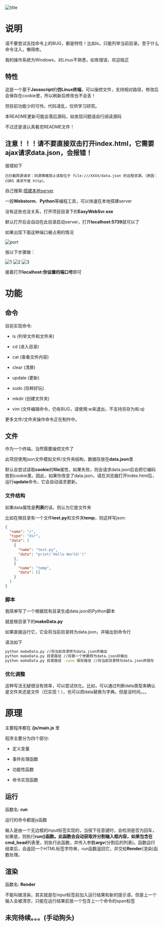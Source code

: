 ![title](img/README/title.png)


# 说明

请不要尝试去找命令上的BUG，都是特性！比如ls，只能列举当前目录。至于什么命令注入，懒得修。

我的操作系统为Windows，对Linux不熟悉，如有错误，欢迎指正


## 特性

这是一个基于**Javascript**的**仿Linux终端**，可以操控文件，支持相对路径，修改后会保存在cookie里，所以刷新后修改也不会丢！

但目前功能少的可怜，代码凌乱，仅供学习研究。

本README更新可能会落后源码，如发现问题请自行阅读源码

不过还是请认真看完README文件！

## 注意！！！请不要直接双击打开index.html，它需要ajax请求**data.json**，会报错！

报错如下

```报错
已拦截跨源请求：同源策略禁止读取位于 file:///XXXX/data.json 的远程资源。（原因：CORS 请求不是 http）。
```
自己搜索:[搭建本地server](https://debug-tab.github.io/baiduyx/index.html?搭建本地server)

一般**Webstorm**、**Python**等编程工具，可以快速在本地搭建server

没有这些也没关系，打开项目目录下的**EasyWebSvr.exe**

默认打开后会自动在此目录启动server，打开**localhost:5739**就可以了

如果出现下面这种端口被占用的情况

![port](img/README/port.png)

按以下步骤做：

![1](img/README/1.png)
![2](img/README/2.png)
![3](img/README/3.png)

接着打开**localhost:你设置的端口号**即可


# 功能

## 命令

目前实现命令: 

- ls (列举文件和文件夹)

- cd (进入目录)

- cat (查看文件内容)

- clear (清屏)

- update (更新)

- sudo (存粹好玩)

- mkdir (创建文件夹)

- vim (文件编辑命令，仍有BUG，请使用:w来退出，不支持另存为和:q)

更多文件/文件夹操作命令正在制作中。


## 文件

作为一个终端，当然需要操控文件了

此项目使用json文件模拟文件/文件夹结构，数据存放在**data.json**里

默认会尝试读取**cookie**的**file**属性，如果失败，则会请求data.json后会把它编码放到cookie里。因此，如果你改变了data.json，请在浏览器打开index.html后，运行**update**命令，它会自动请求更新。

### 文件结构

如果data属性是**列表**的话，则认为它是文件夹

比如在根目录有一个文件**test.py**和文件夹**temp**，则这样写json:

```json
{
  "name": "/",
  "type": "dir",
  "data": [
    {
      "name": "test.py",
      "data": "print('Hello World!')"
    },
    {
      "name": "temp",
      "data": []
    }
  ]
}
```

### 脚本
我简单写了一个根据现有目录生成data.json的Python脚本

就是根目录下的**makeData.py**

如果直接运行它，它会将当前目录转为data.json，并输出到命令行

语法如下
```bash
python makeData.py //将当前目录转为data.json并输出
python makeData.py 目录路径 //将第一个参数转为data.json并输出
python makeData.py 目录路径 -save 保存路径 //将当前目录转为data.json并保存
```

### 优化调整

这种写法无疑很没有效率，可以尝试优化。比如，可以通过判断data类型来确认是文件夹还是文件（已实现！），也可以把data替换为字典。但是没时间。。。


# 原理

主要程序都在 **/js/main.js** 里

程序主要分为四个部分:

- 定义变量

- 事件处理函数

- 功能性函数

- 命令实现函数

## 运行
函数名: **run**

运行的命令都是js函数

输入是由一个无边框的input标签实现的，当按下任意键时，会检测是否为回车，如果是，则执行**run()**函数。此函数会自动获取并分割输入框内容，如果包含在**cmd_head**列表里，则执行此函数，并传入参数**argv**(分割后的列表)。函数运行结束后，会返回一个HTML标签字符串，run函数返回它，并交给**Render**(渲染)函数处理。

## 渲染
函数名: **Render**

不能叫做渲染，其实就是在input标签前加入运行结果和新的提示语，但是上一个输入会被清空，只能在运行结果前放一个包含上一个命令的span标签



## 未完待续。。。(手动狗头)
